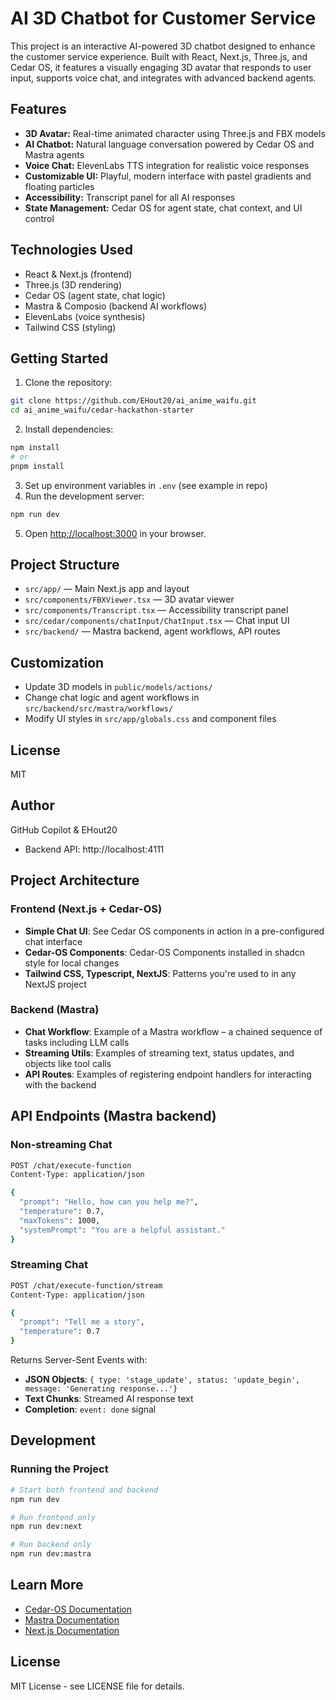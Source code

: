 # AI 3D Chatbot for Customer Service

This project is an interactive AI-powered 3D chatbot designed to enhance the customer service experience. Built with React, Next.js, Three.js, and Cedar OS, it features a visually engaging 3D avatar that responds to user input, supports voice chat, and integrates with advanced backend agents.

## Features
- **3D Avatar:** Real-time animated character using Three.js and FBX models
- **AI Chatbot:** Natural language conversation powered by Cedar OS and Mastra agents
- **Voice Chat:** ElevenLabs TTS integration for realistic voice responses
- **Customizable UI:** Playful, modern interface with pastel gradients and floating particles
- **Accessibility:** Transcript panel for all AI responses
- **State Management:** Cedar OS for agent state, chat context, and UI control

## Technologies Used
- React & Next.js (frontend)
- Three.js (3D rendering)
- Cedar OS (agent state, chat logic)
- Mastra & Composio (backend AI workflows)
- ElevenLabs (voice synthesis)
- Tailwind CSS (styling)

## Getting Started
1. Clone the repository:
  ```bash
  git clone https://github.com/EHout20/ai_anime_waifu.git
  cd ai_anime_waifu/cedar-hackathon-starter
  ```
2. Install dependencies:
  ```bash
  npm install
  # or
  pnpm install
  ```
3. Set up environment variables in `.env` (see example in repo)
4. Run the development server:
  ```bash
  npm run dev
  ```
5. Open [http://localhost:3000](http://localhost:3000) in your browser.

## Project Structure
- `src/app/` — Main Next.js app and layout
- `src/components/FBXViewer.tsx` — 3D avatar viewer
- `src/components/Transcript.tsx` — Accessibility transcript panel
- `src/cedar/components/chatInput/ChatInput.tsx` — Chat input UI
- `src/backend/` — Mastra backend, agent workflows, API routes

## Customization
- Update 3D models in `public/models/actions/`
- Change chat logic and agent workflows in `src/backend/src/mastra/workflows/`
- Modify UI styles in `src/app/globals.css` and component files

## License
MIT

## Author
GitHub Copilot & EHout20
- Backend API: http://localhost:4111

## Project Architecture

### Frontend (Next.js + Cedar-OS)

- **Simple Chat UI**: See Cedar OS components in action in a pre-configured chat interface
- **Cedar-OS Components**: Cedar-OS Components installed in shadcn style for local changes
- **Tailwind CSS, Typescript, NextJS**: Patterns you're used to in any NextJS project

### Backend (Mastra)

- **Chat Workflow**: Example of a Mastra workflow – a chained sequence of tasks including LLM calls
- **Streaming Utils**: Examples of streaming text, status updates, and objects like tool calls
- **API Routes**: Examples of registering endpoint handlers for interacting with the backend

## API Endpoints (Mastra backend)

### Non-streaming Chat

```bash
POST /chat/execute-function
Content-Type: application/json

{
  "prompt": "Hello, how can you help me?",
  "temperature": 0.7,
  "maxTokens": 1000,
  "systemPrompt": "You are a helpful assistant."
}
```

### Streaming Chat

```bash
POST /chat/execute-function/stream
Content-Type: application/json

{
  "prompt": "Tell me a story",
  "temperature": 0.7
}
```

Returns Server-Sent Events with:

- **JSON Objects**: `{ type: 'stage_update', status: 'update_begin', message: 'Generating response...'}`
- **Text Chunks**: Streamed AI response text
- **Completion**: `event: done` signal

## Development

### Running the Project

```bash
# Start both frontend and backend
npm run dev

# Run frontend only
npm run dev:next

# Run backend only
npm run dev:mastra
```

## Learn More

- [Cedar-OS Documentation](https://docs.cedarcopilot.com/)
- [Mastra Documentation](https://mastra.ai/docs)
- [Next.js Documentation](https://nextjs.org/docs)

## License

MIT License - see LICENSE file for details.
